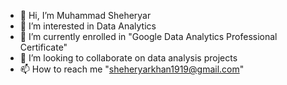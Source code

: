 - 👋 Hi, I’m Muhammad Sheheryar
- 👀 I’m interested in Data Analytics
- 🌱 I’m currently enrolled in "Google Data Analytics Professional Certificate"
- 💞️ I’m looking to collaborate on data analysis projects
- 📫 How to reach me "sheheryarkhan1919@gmail.com"

<!---
MuhammadSheheryar10/MuhammadSheheryar10 is a ✨ special ✨ repository because its `README.md` (this file) appears on your GitHub profile.
You can click the Preview link to take a look at your changes.
--->
